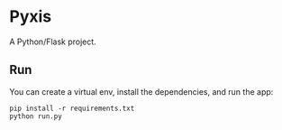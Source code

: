 # Pyxis

A Python/Flask project.

## Run

You can create a virtual env, install the dependencies, and run the app:
```
pip install -r requirements.txt
python run.py
```

